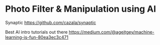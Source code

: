 # Photo Filter & Manipulation using AI

Synaptic
https://github.com/cazala/synaptic

Best AI intro tutorials out there
https://medium.com/@ageitgey/machine-learning-is-fun-80ea3ec3c471
